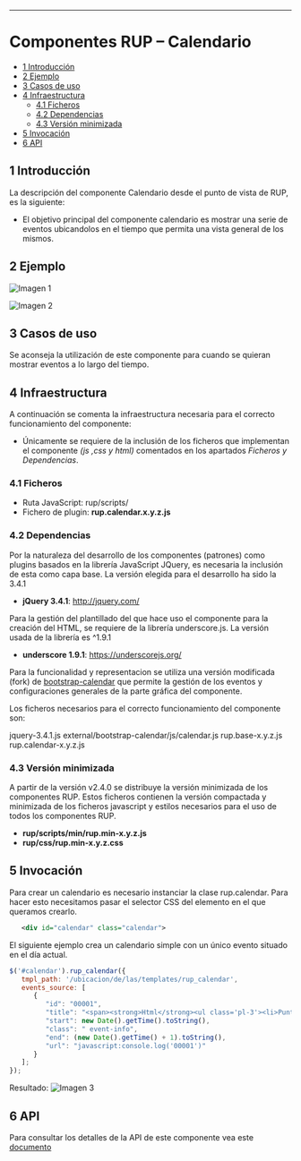 ---
#	Componentes RUP – Calendario

<!-- MDTOC maxdepth:6 firsth1:1 numbering:0 flatten:0 bullets:1 updateOnSave:1 -->

   - [1 Introducción](#1-introducción)   
   - [2 Ejemplo](#2-ejemplo)   
   - [3 Casos de uso](#3-casos-de-uso)
   - [4 Infraestructura](#4-infraestructura)   
      - [4.1 Ficheros](#4.1-ficheros)   
      - [4.2 Dependencias](#4.2-dependencias)   
      - [4.3 Versión minimizada](#4.3-versión-minimizada) 
   - [5    Invocación](#5-invocación)
   - [6    API](#6-api)
<!-- /MDTOC -->

## 1 Introducción
La descripción del componente Calendario desde el punto de vista de RUP, es la siguiente:

* El objetivo principal del componente calendario es mostrar una serie de eventos ubicandolos en el tiempo que permita una vista general de los mismos.


## 2 Ejemplo
![Imagen 1](img/rup.calendar_1.png)

![Imagen 2](img/rup.calendar_2.png)


## 3 Casos de uso
Se aconseja la utilización de este componente para cuando se quieran mostrar eventos a lo largo del tiempo.

## 4 Infraestructura
A continuación se comenta la infraestructura necesaria para el correcto funcionamiento del componente:

* Únicamente se requiere de la inclusión de los ficheros que implementan el componente *(js ,css y html)* comentados en los apartados *Ficheros y Dependencias*.

### 4.1 Ficheros

- Ruta JavaScript: rup/scripts/
- Fichero de plugin: **rup.calendar.x.y.z.js**

### 4.2 Dependencias
Por la naturaleza del desarrollo de los componentes (patrones) como plugins basados en la librería JavaScript JQuery, es necesaria la inclusión de esta como capa base. La versión elegida para el desarrollo ha sido la 3.4.1

* **jQuery 3.4.1**: <http://jquery.com/>

Para la gestión del plantillado del que hace uso el componente para la creación del HTML, se requiere de la librería underscore.js. La versión usada de la librería es ^1.9.1

* **underscore 1.9.1**: <https://underscorejs.org/>

Para la funcionalidad y representacion se utiliza una versión modificada (fork) de [bootstrap-calendar](https://github.com/Serhioromano/bootstrap-calendar) que permite la gestión de los eventos y configuraciones generales de la parte gráfica del componente.

Los ficheros necesarios para el correcto funcionamiento del componente son:

   jquery-3.4.1.js
   external/bootstrap-calendar/js/calendar.js
   rup.base-x.y.z.js
   rup.calendar-x.y.z.js


### 4.3 Versión minimizada
A partir de la versión v2.4.0 se distribuye la versión minimizada de los componentes RUP. Estos ficheros contienen la versión compactada y minimizada de los ficheros javascript y estilos necesarios para el uso de todos los componentes RUP.

* **rup/scripts/min/rup.min-x.y.z.js**
* **rup/css/rup.min-x.y.z.css**

## 5	Invocación
Para crear un calendario es necesario instanciar la clase rup.calendar. Para hacer esto necesitamos pasar el selector CSS del elemento en el que queramos crearlo.

```xml
   <div id="calendar" class="calendar">
```
El siguiente ejemplo crea un calendario simple con un único evento situado en el día actual.
```javascript
$('#calendar').rup_calendar({
   tmpl_path: '/ubicacion/de/las/templates/rup_calendar',
   events_source: [
      {
         "id": "00001",
         "title": "<span><strong>Html</strong><ul class='pl-3'><li>Punto 1</li><li>Punto 2</li><li>Punto 3</li><li>Punto 4</li></ul></span>",
         "start": new Date().getTime().toString(),
         "class": " event-info",
         "end": (new Date().getTime() + 1).toString(),
         "url": "javascript:console.log('00001')"
      }
   ];
});
```
Resultado:
![Imagen 3](img/rup.calendar_3.png)

## 6  API

Para consultar los detalles de la API de este componente vea este [documento](../api/rup.calendar.md)